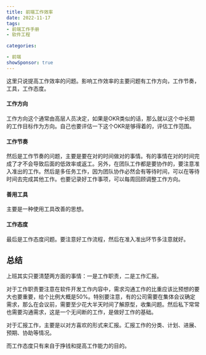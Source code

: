 ```yaml
---
title: 前端工作效率
date: 2022-11-17
tags: 
- 前端工作手册
- 软件工程

categories:

- 前端
showSponsor: true
---
```


这里只说提高工作效率的问题。影响工作效率的主要问题有工作方向，工作节奏，工具，工作态度。



#### 工作方向

工作方向这个通常由高层人员决定，如果是OKR类似的话，那么就以这个中长期的工作目标作为方向。自己也要评估一下这个OKR是够得着的，评估工作范围。



#### 工作节奏

然后是工作节奏的问题，主要是要在对的时间做对的事情。有的事情在对的时间完成了才不会导致后面的低效率或返工。另外，在团队工作都是要协作的，要注意准入准出的工作。然后是多任务工作，因为团队协作必然会有等待时间，可以在等待时间去完成其他工作。也要记录好工作事项，可以每周回顾调整工作方向。



#### 善用工具

主要是一种使用工具改善的思想。



#### 工作态度

最后是工作态度问题。要注意好工作流程，然后在准入准出环节多注意就好。

#### 



## 总结

上班其实只要清楚两方面的事情：一是工作职责，二是工作汇报。

对于工作职责要注意在软件开发工作内容中，需求沟通工作的比重应该比预想的要大也要重要，给个比例大概是50%。特别要注意，有的公司需要在集体会议确定需求，那么在会议前，需要至少花大半天时间了解原型，收集问题。然后私下常常也需要沟通需求，这是一个无间断的工作，是做好工作的基础。

对于汇报工作，主要是以对方喜欢的形式来汇报。汇报工作的分类、计划、进展、预期、协助等情况。



而工作态度只有来自于挣钱和提高工作能力的目的。





